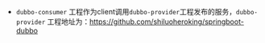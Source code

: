 - `dubbo-consumer` 工程作为client调用`dubbo-provider`工程发布的服务，`dubbo-provider` 工程地址为：https://github.com/shiluoheroking/springboot-dubbo

